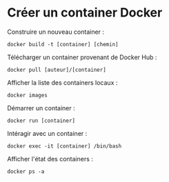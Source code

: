 # Créer un container Docker

Construire un nouveau container :

```
docker build -t [container] [chemin]
```

Télécharger un container provenant de Docker Hub :

```
docker pull [auteur]/[container]
```

Afficher la liste des containers locaux :

```
docker images
```

Démarrer un container :

```
docker run [container]
```

Intéragir avec un container :

```
docker exec -it [container] /bin/bash
```

Afficher l'état des containers :

```
docker ps -a
```
